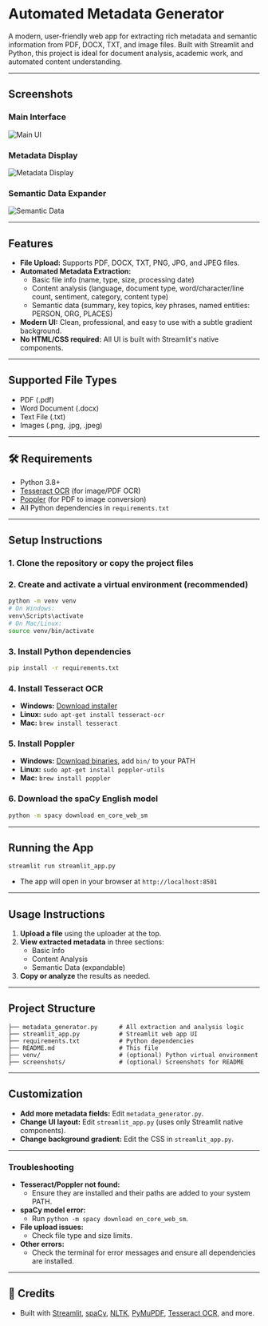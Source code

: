 # Automated Metadata Generator

A modern, user-friendly web app for extracting rich metadata and semantic information from PDF, DOCX, TXT, and image files. Built with Streamlit and Python, this project is ideal for document analysis, academic work, and automated content understanding.

---

## Screenshots

### Main Interface
![Main UI](images/1.png)

### Metadata Display
![Metadata Display](images/2.png)

### Semantic Data Expander
![Semantic Data](images/3.png)

---

## Features
- **File Upload:** Supports PDF, DOCX, TXT, PNG, JPG, and JPEG files.
- **Automated Metadata Extraction:**
  - Basic file info (name, type, size, processing date)
  - Content analysis (language, document type, word/character/line count, sentiment, category, content type)
  - Semantic data (summary, key topics, key phrases, named entities: PERSON, ORG, PLACES)
- **Modern UI:** Clean, professional, and easy to use with a subtle gradient background.
- **No HTML/CSS required:** All UI is built with Streamlit's native components.

---

## Supported File Types
- PDF (.pdf)
- Word Document (.docx)
- Text File (.txt)
- Images (.png, .jpg, .jpeg)

---

## 🛠️ Requirements
- Python 3.8+
- [Tesseract OCR](https://github.com/tesseract-ocr/tesseract) (for image/PDF OCR)
- [Poppler](http://blog.alivate.com.au/poppler-windows/) (for PDF to image conversion)
- All Python dependencies in `requirements.txt`

---

## Setup Instructions

### 1. Clone the repository or copy the project files

### 2. Create and activate a virtual environment (recommended)
```bash
python -m venv venv
# On Windows:
venv\Scripts\activate
# On Mac/Linux:
source venv/bin/activate
```

### 3. Install Python dependencies
```bash
pip install -r requirements.txt
```

### 4. Install Tesseract OCR
- **Windows:** [Download installer](https://github.com/tesseract-ocr/tesseract/wiki/Downloads)
- **Linux:** `sudo apt-get install tesseract-ocr`
- **Mac:** `brew install tesseract`

### 5. Install Poppler
- **Windows:** [Download binaries](http://blog.alivate.com.au/poppler-windows/), add `bin/` to your PATH
- **Linux:** `sudo apt-get install poppler-utils`
- **Mac:** `brew install poppler`

### 6. Download the spaCy English model
```bash
python -m spacy download en_core_web_sm
```

---

## Running the App
```bash
streamlit run streamlit_app.py
```
- The app will open in your browser at `http://localhost:8501`

---

## Usage Instructions
1. **Upload a file** using the uploader at the top.
2. **View extracted metadata** in three sections:
   - Basic Info
   - Content Analysis
   - Semantic Data (expandable)
3. **Copy or analyze** the results as needed.

---

## Project Structure
```
├── metadata_generator.py      # All extraction and analysis logic
├── streamlit_app.py           # Streamlit web app UI
├── requirements.txt           # Python dependencies
├── README.md                  # This file
├── venv/                      # (optional) Python virtual environment
├── screenshots/               # (optional) Screenshots for README
```

---

## Customization
- **Add more metadata fields:** Edit `metadata_generator.py`.
- **Change UI layout:** Edit `streamlit_app.py` (uses only Streamlit native components).
- **Change background gradient:** Edit the CSS in `streamlit_app.py`.

---

### Troubleshooting
- **Tesseract/Poppler not found:**
  - Ensure they are installed and their paths are added to your system PATH.
- **spaCy model error:**
  - Run `python -m spacy download en_core_web_sm`.
- **File upload issues:**
  - Check file type and size limits.
- **Other errors:**
  - Check the terminal for error messages and ensure all dependencies are installed.

---

## 📣 Credits
- Built with [Streamlit](https://streamlit.io/), [spaCy](https://spacy.io/), [NLTK](https://www.nltk.org/), [PyMuPDF](https://pymupdf.readthedocs.io/), [Tesseract OCR](https://github.com/tesseract-ocr/tesseract), and more.
